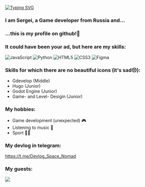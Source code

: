 [![Typing SVG](https://readme-typing-svg.herokuapp.com?font=Fira+Code&size=30&pause=1000&color=02DC00&center=true&random=false&width=435&lines=Hello+World)](https://git.io/typing-svg)
### I am Sergei, a Game developer from Russia and...  
### ...this is my profile on github!🙂


### It could have been your ad, but here are my skills:
![JavaScript](https://img.shields.io/badge/javascript-%23323330.svg?style=for-the-badge&logo=javascript&logoColor=%23F7DF1E) ![Python](https://img.shields.io/badge/python-3670A0?style=for-the-badge&logo=python&logoColor=ffdd54)
![HTML5](https://img.shields.io/badge/html5-%23E34F26.svg?style=for-the-badge&logo=html5&logoColor=white) ![CSS3](https://img.shields.io/badge/css3-%231572B6.svg?style=for-the-badge&logo=css3&logoColor=white) ![Figma](https://img.shields.io/badge/figma-%23F24E1E.svg?style=for-the-badge&logo=figma&logoColor=white)


### Skills for which there are no beautiful icons (it's sad😔):
* Gdevelop (Middle)
* Hugo (Junior)
* Godot Engine (Junior)
* Game- and Level- Desigin (Junior)


### My hobbies:
* Game development (unexpected) :video_game:
* Listening to music :musical_note: 
* Sport 🏋️‍♂️

### My devlog in telegram:
https://t.me/Devlog_Space_Nomad

###  My guests:
![](https://komarev.com/ghpvc/?username=your-github-username)
